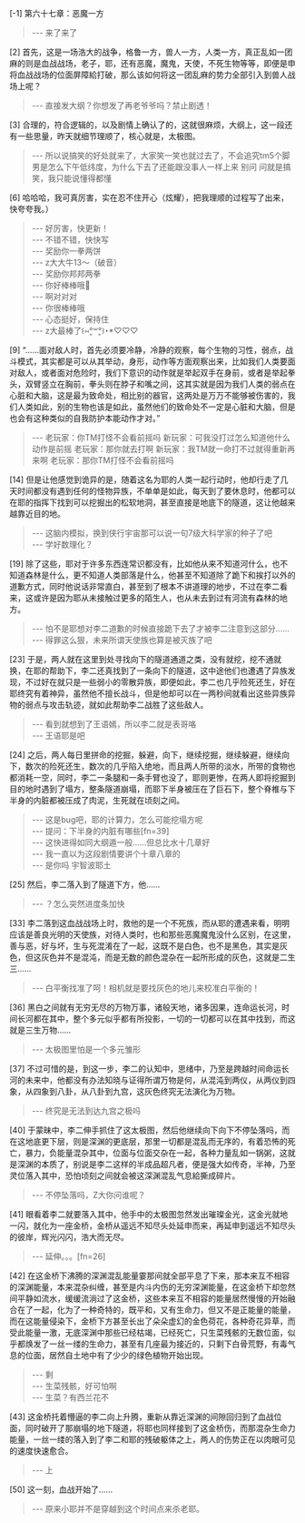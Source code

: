 
[-1] 第六十七章：恶魔一方
>--- 来了来了<br>

[2] 首先，这是一场浩大的战争，格鲁一方，兽人一方，人类一方，真正乱如一团麻的则是血战战场，老子，耶，还有恶魔，魔鬼，天使，不死生物等等，即便是申将血战战场的位面屏障給打破，那么该如何将这一团乱麻的势力全部引入到兽人战场上呢？
>--- 直接发大纲？你想发了再老爷爷吗？禁止剧透！<br>

[3] 合理的，符合逻辑的，以及剧情上确认了的，这就很麻烦，大纲上，这一段还有一些思量，昨天就细节理顺了，核心就是，太极图。
>--- 所以说搞笑的好处就来了，大家笑一笑也就过去了，不会追究tm5个脚男是怎么下午低纬度，为什么下去了还能跟没事人一样上来
别问 问就是搞笑，我只能说懂得都懂<br>

[6] 哈哈哈，我可真厉害，实在忍不住开心（炫耀），把我理顺的过程写了出来，快夸夸我。）
>--- 好厉害，快更新！<br>
>--- 不错不错，快快写<br>
>--- 奖励你一拳两饼<br>
>--- z大大牛13～（破音）<br>
>--- 奖励你邦邦两拳<br>
>--- 你好棒棒哦🍭<br>
>--- 啊对对对<br>
>--- 你很棒棒哦<br>
>--- 心态挺好，保持住<br>
>--- z大最棒了꒰⑅°͈꒳​°͈꒱･*♡♡♡<br>

[9] “……面对敌人时，首先必须要冷静，冷静的观察，每个生物的习性，弱点，战斗模式，其实都是可以从其举动，身形，动作等方面观察出来，比如我们人类要面对敌人，或者面对危险时，我们下意识的动作就是举起双手在身前，或者是举起拳头，双臂竖立在胸前，拳头则在脖子和嘴之间，这其实就是因为我们人类的弱点在心脏和大脑，这是最为致命处，相比别的器官，这两处是万万不能够被伤害的，我们人类如此，别的生物也该是如此，虽然他们的致命处不一定是心脏和大脑，但是也会有这种类似的自我防护本能动作才对。”
>--- 老玩家：你TM打怪不会看前摇吗
新玩家：可我没打过怎么知道他什么动作是前摇
老玩家：那你就去打啊
新玩家：我TM就一命打不过就得重新再来啊
老玩家：那你TM打怪不会看前摇吗<br>

[14] 但是让他感觉到诡异的是，随着这名为耶的人类一起行动时，他却行走了几天时间都没有遇到任何的怪物异族，不单单是如此，每天到了要休息时，他都可以在耶的指挥下找到可以挖掘出的松软地洞，甚至直接是地底下的隧道，这让他越来越靠近目的地。
>--- 这脑内模拟，换到侠行宇宙那可以说一句7级大科学家的种子了吧<br>
>--- 学好数理化？<br>

[19] 除了这些，耶对于许多东西连常识都没有，比如他从来不知道河什么，也不知道森林是什么，更不知道人类部落是什么，他甚至不知道除了跪下和挨打以外的道歉方式，同时他说话非常直白，甚至到了根本不讲道理的地步，不过在李二看来，这或许是因为耶从未接触过更多的陌生人，也从未去到过有河流有森林的地方。
>--- 怕不是耶想对李二道歉的时候直接跪下去了才被李二注意到这部分……<br>
>--- 得罪这么狠，未来所谓天使族也算是被灭族了吧<br>

[23] 于是，两人就在这里到处寻找向下的隧道通道之类，没有就挖，挖不通就换，在耶的帮助下，李二还真找到了一条向下的隧道，这中途他们也遭遇了异族发现，不过好在就只是一些弱小的零散异族，即便如此，李二也几乎险死还生，好在耶终究有着神异，虽然他不擅长战斗，但是他却可以在一两秒间就看出这些异族异物的弱点与攻击轨迹，就如此帮助李二战胜了这些敌人。
>--- 看到就想到了王语嫣，所以李二就是表哥咯<br>
>--- 王语耶是吧<br>

[24] 之后，两人每日里拼命的挖掘，躲避，向下，继续挖掘，继续躲避，继续向下，数次的险死还生，数次的几乎陷入绝地，而且两人所带的淡水，所带的食物也都消耗一空，同时，李二一条腿和一条手臂也没了，耶则更惨，在两人即将挖掘到目的地时遇到了塌方，整条隧道崩塌，而耶下半身被压在了巨石下，整个脊椎与下半身的内脏都被压成了肉泥，生死就在顷刻之间。
>--- 这是bug吧，耶的计算力，怎么可能挖塌方呢<br>
>--- 提问：下半身的内脏有哪些[fn=39]<br>
>--- 这快进得如同大纲遁一般……但总比水十几章好<br>
>--- 我一直以为这段剧情要讲个十章八章的<br>
>--- 是你吗  宇智波耶土<br>

[25] 然后，李二落入到了隧道下方，他……
>--- ？怎么突然进度条加快<br>

[33] 李二落到这血战战场上时，救他的是一个不死族，而从耶的遭遇来看，明明应该是善良光明的天使族，对待人类时，也和那些恶魔魔鬼没什么区别，在这里，善与恶，好与坏，生与死混淆在了一起，这既不是白色，也不是黑色，其实是灰色，但这灰色并不是混沌，而是无数的颜色混杂在一起所形成的灰色，这就是二生三……
>--- 白平衡找准了呵！相机就是要找灰色的地儿来校准白平衡的！<br>

[36] 黑白之间就有无穷无尽的万物万事，诸般天地，诸多因果，连命运长河，时间长河都在其中，整个多元似乎都有所投影，一切的一切都可以在其中找到，而这就是三生万物……
>--- 太极图里怕是一个多元雏形<br>

[37] 不过可惜的是，到这一步，李二的认知中，思绪中，乃至是跨越时间命运长河的未来中，他都没有办法知晓与证得所谓万物是何，从混沌到两仪，从两仪到四象，从四象到八卦，从八卦到九宫，这灰色终究无法演化为万物。
>--- 终究是无法到达九宫之极吗<br>

[40] 于蒙昧中，李二伸手抓住了这太极图，然后他继续向下向下不停坠落吗，而在这地底更下层，则是深渊的更底层，那里一切都是混乱而无序的，有着恐怖的死亡，暴力，负能量混杂其中，位面与位面交杂在一起，各种力量乱如一锅粥，这就是深渊的本质了，别说是李二这样的半成品超凡者，便是强大如传奇，半神，乃至灵位落入其中，恐怕顷刻之间就会被这深渊混乱气息給撕成碎片。
>--- 不停坠落吗，Z大你问谁呢？<br>

[41] 眼看着李二就要落入其中，他手中的太极图忽然发出璀璨金光，这金光就地一闪，就化为一座金桥，金桥从遥远不知尽头处延申而来，再延申到遥远不知尽头的彼岸，辉光闪闪，浩大而无尽。
>--- 延伸。。。[fn=26]<br>

[42] 在这金桥下沸腾的深渊混乱能量霎那间就全部平息了下来，那本来互不相容的深渊能量，本来混杂纠缠，甚至是内斗内伤的无穷深渊能量，在这金桥下却忽然间平静如流水，缓缓流淌过了这金桥，这些本来互不相容的能量居然慢慢的开始融合在了一起，化为了一种奇特的，既平和，又有生命力，但又不是正能量的能量，而在这能量侵染下，金桥下方甚至长出了朵朵虚幻的金色荷花，各种奇花异草，而受此能量一激，无底深渊中那些已经枯竭，已经死亡，只生菜残骸的无数位面，似乎都焕发了一丝一缕的生命力，甚至有几座最为接近的，只剩下白骨荒野，有毒气息的位面，居然自土地中有了少少的绿色植物开始出现。
>--- 剩<br>
>--- 生菜残骸，好可怕啊<br>
>--- 生菜？有西兰花不<br>

[43] 这金桥托着懵逼的李二向上升腾，重新从靠近深渊的间隙回归到了血战位面，同时破开了那崩塌的地下隧道，将耶也同样接到了这金桥伤，而那混杂生命力能量，一丝一缕的落入到了李二和耶的残破躯体之上，两人的伤势正在以肉眼可见的速度快速愈合。
>--- 上<br>

[50] 这一刻，血战开始了……
>--- 原来小耶并不是穿越到这个时间点来杀老耶。<br>
